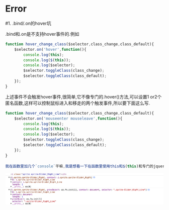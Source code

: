 # Error

#1. .bind/.on的hover坑

.bind和.on是不支持hover事件的.例如

```javascript
function hover_change_class($selector,class_change,class_default){
    $selector.on('hover',function(){
        console.log(this);
        console.log($(this));
        console.log($selector);
        $selector.toggleClass(class_change);
        $selector.toggleClass(class_default);
    });
}
```
上述事件不会触发hover事件,很简单,它不像专门的.hover()方法,可以设置1 or2个匿名函数,这样可以控制鼠标进入和移走的两个触发事件,所以要下面这么写.

```javascript
function hover_change_class($selector,class_change,class_default){
    $selector.on('mouseenter mouseleave',function(){
        console.log(this);
        console.log($(this));
        console.log($selector);
        $selector.toggleClass(class_change);
        $selector.toggleClass(class_default);
    });
}

我在函数里加几个`console`干嘛,我是想看一下在函数里使用this和$(this)和专门的jquery选择权有何区别
```

![jQuery的this和window的this](QQ20160109-1.png)

